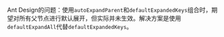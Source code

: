 Ant Design的问题：使用`autoExpandParent`和`defaultExpandedKeys`组合时，期望对所有父节点进行默认展开，但实际并未生效。解决方案是使用`defaultExpandAll`代替`defaultExpandedKeys`。
